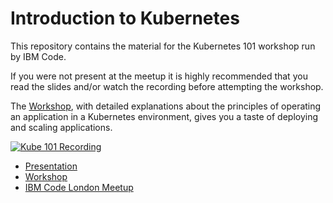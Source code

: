 # Introduction to Kubernetes

This repository contains the material for the Kubernetes 101 workshop run by IBM Code.

If you were not present at the meetup it is highly recommended that you read the slides and/or watch the recording before attempting the workshop.

The [Workshop], with detailed explanations about the principles of operating an application in a Kubernetes environment, gives you a taste of deploying and scaling applications.

[![Kube 101 Recording](https://img.youtube.com/vi/QBPgtYTZqA4/0.jpg)](https://www.youtube.com/watch?v=QBPgtYTZqA4)

- [Presentation]
- [Workshop]
- [IBM Code London Meetup](https://www.meetup.com/IBM-Code-London/)

[Presentation]: ./presentation/slides.pdf
[Workshop]: ./workshop/README.md
